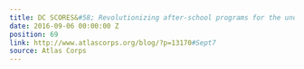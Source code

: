 ```yaml
---
title: DC SCORES&#58; Revolutionizing after-school programs for the underserved
date: 2016-09-06 00:00:00 Z
position: 69
link: http://www.atlascorps.org/blog/?p=13170#Sept7
source: Atlas Corps
---
```


